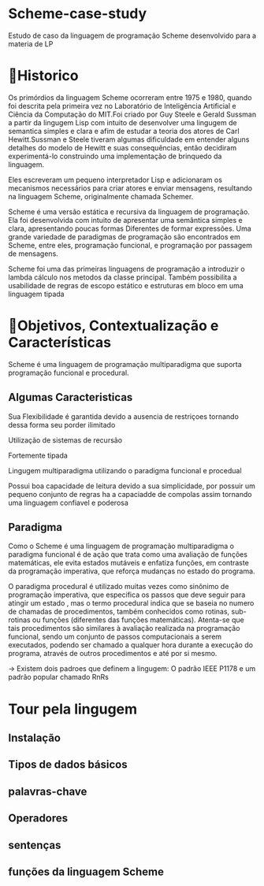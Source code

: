 ﻿# Scheme-case-study 
 Estudo de caso da linguagem de programação Scheme desenvolvido para a materia de LP
 
 # 📌Historico

Os primórdios da linguagem Scheme ocorreram entre 1975 e 1980, quando foi descrita pela primeira vez no Laboratório de Inteligência Artificial e Ciência da Computação do MIT.Foi criado por Guy Steele e Gerald Sussman a partir da lingugem Lisp com intuito de desenvolver uma lingugem de semantica simples e clara e afim de estudar a teoria dos atores de Carl Hewitt.Sussman e Steele tiveram algumas dificuldade em entender alguns detalhes do modelo de Hewitt e suas consequências, então decidiram experimentá-lo construindo uma implementação de brinquedo da linguagem.
 
 Eles escreveram um pequeno interpretador Lisp e adicionaram os mecanismos necessários para criar atores e enviar mensagens, resultando na linguagem Scheme, originalmente chamada Schemer.

 Scheme é uma versão estática e recursiva da linguagem de programação. Ela foi desenvolvida com intuito de apresentar uma semântica simples e clara, apresentando poucas formas Diferentes de formar expressões. Uma grande variedade de paradigmas de programação são encontrados em Scheme, entre eles, programação funcional, e programação por passagem de mensagens.
 
  Scheme foi uma das primeiras linguagens de programação a introduzir o lambda cálculo nos metodos da classe principal. Também possibilita a usabilidade de regras de escopo estático e estruturas em bloco em uma linguagem tipada

# 📌Objetivos, Contextualização e Características

Scheme é uma linguagem de programação multiparadigma que suporta programação funcional e procedural.

## Algumas Caracteristicas 
Sua Flexibilidade é garantida devido a ausencia de restriçoes tornando dessa forma seu porder ilimitado

Utilização de sistemas de recursão 

Fortemente tipada

Lingugem multiparadigma utilizando o paradigma funcional e procedual 

Possui boa capacidade de leitura devido a sua simplicidade, por possuir um pequeno conjunto de regras ha a capaciadde de compolas assim tornando uma linguagem confiavel e poderosa 

## Paradigma 
Como o Scheme é uma linguagem de programação multiparadigma  o paradigma funcional é de ação que trata como uma avaliação de funções matemáticas, ele evita estados mutáveis e enfatiza funções, em contraste da programação imperativa, que reforça mudanças no estado do programa.

O paradigma procedural é utilizado muitas vezes como sinônimo de programação imperativa, que especifica os passos que deve seguir para atingir um estado , mas o termo procedural indica que se baseia no numero de chamadas de procedimentos, também conhecidos como rotinas, sub-rotinas ou funções (diferentes das funções matemáticas). Atenta-se que tais procedimentos são similares à avaliação realizada na programação funcional, sendo um conjunto de passos computacionais a serem executados, podendo ser chamado a qualquer hora durante a execução do programa, através de outros procedimentos e até por si mesmo.

-> Existem dois padroes que definem a lingugem: O padrão IEEE P1178 e um padrão popular chamado RnRs

# Tour pela lingugem 

## Instalação

## Tipos de dados básicos

## palavras-chave

## Operadores

## sentenças

## funções da linguagem Scheme

